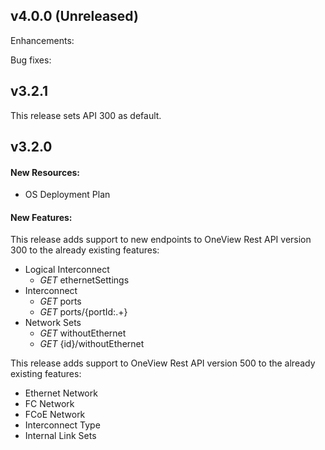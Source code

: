 ## v4.0.0 (Unreleased)

Enhancements:


Bug fixes:


## v3.2.1
This release sets API 300 as default.

## v3.2.0

#### New Resources:
  - OS Deployment Plan
  
#### New Features:
This release adds support to new endpoints to OneView Rest API version 300 to the already existing features:
  - Logical Interconnect
    - _GET_ ethernetSettings
  - Interconnect
    - _GET_ ports
    - _GET_ ports/{portId:.+}
  - Network Sets
    - _GET_ withoutEthernet
    - _GET_ {id}/withoutEthernet

This release adds support to OneView Rest API version 500 to the already existing features:
  - Ethernet Network
  - FC Network
  - FCoE Network
  - Interconnect Type
  - Internal Link Sets
  
